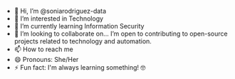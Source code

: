 - 👋 Hi, I’m @soniarodriguez-data
- 👀 I’m interested in Technology
- 🌱 I’m currently learning Information Security
- 💞️ I’m looking to collaborate on... I’m open to contributing to open-source projects related to technology and automation.
- 📫 How to reach me 
- 😄 Pronouns: She/Her
- ⚡ Fun fact: I'm always learning something! 🤓

<!---
soniarodriguez-data/soniarodriguez-data is a ✨ special ✨ repository because its `README.md` (this file) appears on your GitHub profile.
You can click the Preview link to take a look at your changes.
--->
